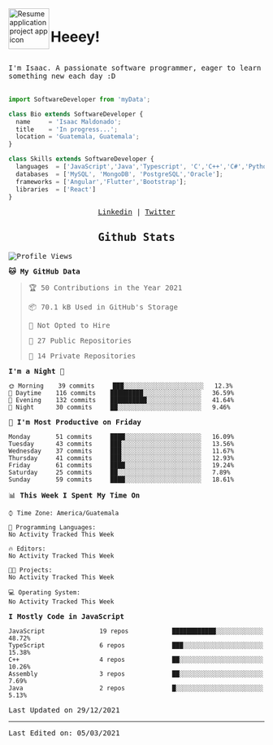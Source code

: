 <img align="left" width="80" height="80" src="https://raw.githubusercontent.com/sidbelbase/sidbelbase/master/wave.gif" alt="Resume application project app icon">

# Heeey!
 
</br>
 
<samp>
I'm Isaac. A passionate software programmer, eager to learn something new each day :D
</samp>
</br></br>



```js
import SoftwareDeveloper from 'myData';

class Bio extends SoftwareDeveloper {
  name     = 'Isaac Maldonado';
  title    = 'In progress...';
  location = 'Guatemala, Guatemala';
}

class Skills extends SoftwareDeveloper {
  languages  = ['JavaScript','Java','Typescript', 'C','C++','C#','Python','Assembly','Dart','Go'];
  databases  = ['MySQL', 'MongoDB', 'PostgreSQL','Oracle'];
  frameworks = ['Angular','Flutter','Bootstrap'];
  libraries  = ['React']
}
```

</p>
<samp>
<p align="center">
<a href="www.linkedin.com/in/isaac-maldonado-4745b2194">Linkedin</a> | <a href="https://twitter.com/Anaklusmos99">Twitter</a>
</p>

<h2 align="center"><samp>Github Stats</samp></h2>

<!--START_SECTION:waka-->
![Profile Views](http://img.shields.io/badge/Profile%20Views-0-blue)

**🐱 My GitHub Data** 

> 🏆 50 Contributions in the Year 2021
 > 
> 📦 70.1 kB Used in GitHub's Storage 
 > 
> 🚫 Not Opted to Hire
 > 
> 📜 27 Public Repositories 
 > 
> 🔑 14 Private Repositories  
 > 
**I'm a Night 🦉** 

```text
🌞 Morning    39 commits     ███░░░░░░░░░░░░░░░░░░░░░░   12.3% 
🌆 Daytime    116 commits    █████████░░░░░░░░░░░░░░░░   36.59% 
🌃 Evening    132 commits    ██████████░░░░░░░░░░░░░░░   41.64% 
🌙 Night      30 commits     ██░░░░░░░░░░░░░░░░░░░░░░░   9.46%

```
📅 **I'm Most Productive on Friday** 

```text
Monday       51 commits     ████░░░░░░░░░░░░░░░░░░░░░   16.09% 
Tuesday      43 commits     ███░░░░░░░░░░░░░░░░░░░░░░   13.56% 
Wednesday    37 commits     ███░░░░░░░░░░░░░░░░░░░░░░   11.67% 
Thursday     41 commits     ███░░░░░░░░░░░░░░░░░░░░░░   12.93% 
Friday       61 commits     ████░░░░░░░░░░░░░░░░░░░░░   19.24% 
Saturday     25 commits     ██░░░░░░░░░░░░░░░░░░░░░░░   7.89% 
Sunday       59 commits     ████░░░░░░░░░░░░░░░░░░░░░   18.61%

```


📊 **This Week I Spent My Time On** 

```text
⌚︎ Time Zone: America/Guatemala

💬 Programming Languages: 
No Activity Tracked This Week

🔥 Editors: 
No Activity Tracked This Week

🐱‍💻 Projects: 
No Activity Tracked This Week

💻 Operating System: 
No Activity Tracked This Week

```

**I Mostly Code in JavaScript** 

```text
JavaScript               19 repos            ████████████░░░░░░░░░░░░░   48.72% 
TypeScript               6 repos             ███░░░░░░░░░░░░░░░░░░░░░░   15.38% 
C++                      4 repos             ██░░░░░░░░░░░░░░░░░░░░░░░   10.26% 
Assembly                 3 repos             ██░░░░░░░░░░░░░░░░░░░░░░░   7.69% 
Java                     2 repos             █░░░░░░░░░░░░░░░░░░░░░░░░   5.13%

```



 Last Updated on 29/12/2021
<!--END_SECTION:waka-->

------

Last Edited on: 05/03/2021


